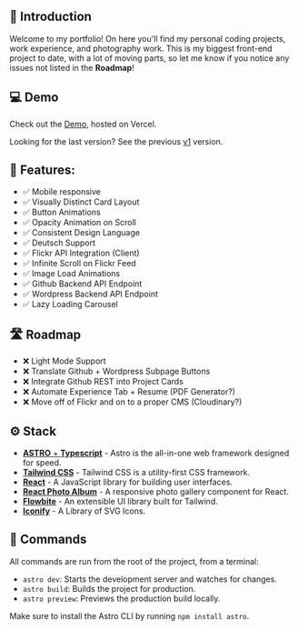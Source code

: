 ## 👋 Introduction

Welcome to my portfolio! On here you'll find my personal coding projects, work experience, and photography work. This is my biggest front-end project to date, with a lot of moving parts, so let me know if you notice any issues not listed in the **Roadmap**!

## 💻 Demo

Check out the [Demo](https://liambsullivan.com), hosted on Vercel.

Looking for the last version? See the previous [v1](https://v1.liambsullivan.com) version.

## 💪 Features:
    
- ✅ Mobile responsive
- ✅ Visually Distinct Card Layout
- ✅ Button Animations
- ✅ Opacity Animation on Scroll
- ✅ Consistent Design Language
- ✅ Deutsch Support
- ✅ Flickr API Integration (Client)
- ✅ Infinite Scroll on Flickr Feed
- ✅ Image Load Animations
- ✅ Github Backend API Endpoint
- ✅ Wordpress Backend API Endpoint
- ✅ Lazy Loading Carousel

## 🛣️ Roadmap

- ❌ Light Mode Support
- ❌ Translate Github + Wordpress Subpage Buttons
- ❌ Integrate Github REST into Project Cards
- ❌ Automate Experience Tab + Resume (PDF Generator?)
- ❌ Move off of Flickr and on to a proper CMS (Cloudinary?)

## ⚙️ Stack

- [**ASTRO** + **Typescript**](https://astro.build/) - Astro is the all-in-one web framework designed for speed.
- [**Tailwind CSS**](https://tailwindcss.com/) - Tailwind CSS is a utility-first CSS framework.
- [**React**](https://react.dev) - A JavaScript library for building user interfaces.
- [**React Photo Album**](https://react-photo-album.com/) - A responsive photo gallery component for React.
- [**Flowbite**](https://flowbite.com/) - An extensible UI library built for Tailwind.
- [**Iconify**](https://iconify.design) - A Library of SVG Icons.

## 🧞 Commands

All commands are run from the root of the project, from a terminal:

- `astro dev`: Starts the development server and watches for changes.
- `astro build`: Builds the project for production.
- `astro preview`: Previews the production build locally.

Make sure to install the Astro CLI by running `npm install astro`.
